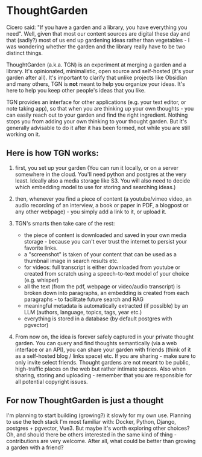 # ThoughtGarden

Cicero said: "If you have a garden and a library, you have everything you need". Well, given that most our content sources are digital these day and that (sadly?) most of us end up gardening ideas rather than vegetables - I was wondering whether the garden and the library really have to be two distinct things.

ThoughtGarden (a.k.a. TGN) is an experiment at merging a garden and a library. It's opinionated, minimalistic, open source and self-hosted (it's your garden after all). It's important to clarify that unlike projects like Obsidian and many others, TGN is **not** meant to help you organize your ideas. It's here to help you keep other people's ideas that you like.

TGN provides an interface for other applications (e.g. your text editor, or note taking app), so that when you are thinking up your own thoughts - you can easily reach out to your garden and find the right ingredient. Nothing stops you from adding your own thinking to your thought garden. But it's generally advisable to do it after it has been formed, not while you are still working on it.

## Here is how TGN works:

1. first, you set up your garden (You can run it locally, or on a server somewhere in the cloud. You'll need python and postgres at the very least. Ideally also a media storage like S3. You will also need to decide which embedding model to use for storing and searching ideas.)

2. then, whenever you find a piece of content (a youtube/vimeo video, an audio recording of an interview, a book or paper in PDF, a blogpost or any other webpage) - you simply add a link to it, or upload it.

3. TGN's smarts then take care of the rest:

    - the piece of content is downloaded and saved in your own media storage - because you can't ever trust the internet to persist your favorite links.
    - a "screenshot" is taken of your content that can be used as a thumbnail image in search results etc.
    - for videos: full transcript is either downloaded from youtube or created from scratch using a speech-to-text model of your choice (e.g. whisper)
    - all the text (from the pdf, webpage or video/audio transcript) is broken down into paragraphs, an embedding is created from each paragraphs - to facilitate future search and RAG
    - meaningful metadata is automatically extracted (if possible) by an LLM (authors, language, topics, tags, year etc.)
    - everything is stored in a database (by default postgres with pgvector)

4. From now on, the idea is forever safely captured in your private thought garden. You can query and find thoughts semantically (via a web interface or an API), you can share your garden with friends (think of it as a self-hosted blog / links space) etc. If you are sharing - make sure to only invite select friends. Thought gardens are not meant to be public, high-traffic places on the web but rather intimate spaces. Also when sharing, storing and uploading - remember that you are responsible for all potential copyright issues.

## For now ThoughtGarden is just a thought

I'm planning to start building (growing?) it slowly for my own use. Planning to use the tech stack I'm most familiar with: Docker, Python, Django, postgres + pgvector, Vue3. But maybe it's worth exploring other choices? Oh, and should there be others interested in the same kind of thing - contributions are very welcome. After all, what could be better than growing a garden with a friend?

